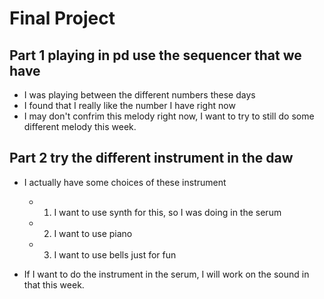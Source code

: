 # Final Project

## Part 1 playing in pd use the sequencer that we have 
- I was playing between the different numbers these days
- I found that I really like the number I have right now
- I may don't confrim this melody right now, I want to try to still do some different melody this week.

## Part 2 try the different instrument in the daw

- I actually have some choices of these instrument
    - 1.  I want to use synth for this, so I was doing in the serum
    - 2.  I want to use piano 
    - 3.  I want to use bells just for fun 

- If I want to do the instrument in the serum, I will work on the sound in that this week.